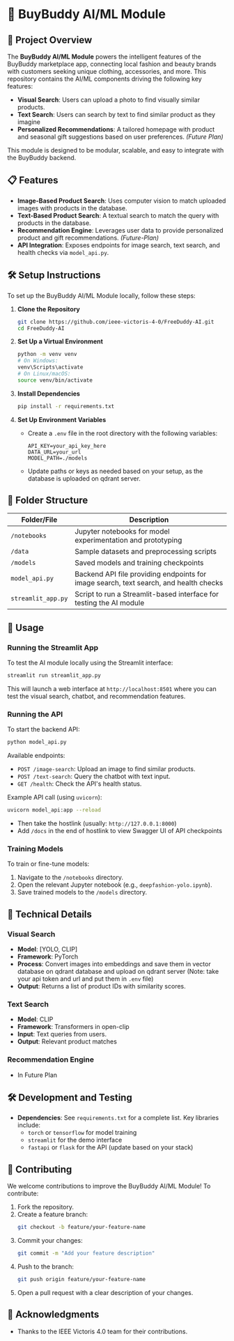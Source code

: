 # 🤖 BuyBuddy AI/ML Module

## 🚀 Project Overview
The **BuyBuddy AI/ML Module** powers the intelligent features of the BuyBuddy marketplace app, connecting local fashion and beauty brands with customers seeking unique clothing, accessories, and more. This repository contains the AI/ML components driving the following key features:
- **Visual Search**: Users can upload a photo to find visually similar products.
- **Text Search**: Users can search by text to find similar product as they imagine
- **Personalized Recommendations**: A tailored homepage with product and seasonal gift suggestions based on user preferences. *(Future Plan)*

This module is designed to be modular, scalable, and easy to integrate with the BuyBuddy backend.

## 📋 Features
- **Image-Based Product Search**: Uses computer vision to match uploaded images with products in the database.
- **Text-Based Product Search**: A textual search to match the query with products in the database.
- **Recommendation Engine**: Leverages user data to provide personalized product and gift recommendations. *(Future-Plan)*
- **API Integration**: Exposes endpoints for image search, text search, and health checks via `model_api.py`.

## 🛠️ Setup Instructions

To set up the BuyBuddy AI/ML Module locally, follow these steps:

1. **Clone the Repository**
   ```bash
   git clone https://github.com/ieee-victoris-4-0/FreeDuddy-AI.git
   cd FreeDuddy-AI
   ```

2. **Set Up a Virtual Environment**
   ```bash
   python -m venv venv
   # On Windows:
   venv\Scripts\activate
   # On Linux/macOS:
   source venv/bin/activate
   ```

3. **Install Dependencies**
   ```bash
   pip install -r requirements.txt
   ```


4. **Set Up Environment Variables**
   - Create a `.env` file in the root directory with the following variables:
     ```plaintext
     API_KEY=your_api_key_here
     DATA_URL=your_url
     MODEL_PATH=./models
     ```
   - Update paths or keys as needed based on your setup, as the database is uploaded on qdrant server.

## 📁 Folder Structure

| Folder/File            | Description                                      |
|------------------------|--------------------------------------------------|
| `/notebooks`           | Jupyter notebooks for model experimentation and prototyping |
| `/data`                | Sample datasets and preprocessing scripts        |
| `/models`              | Saved models and training checkpoints            |
| `model_api.py`         | Backend API file providing endpoints for image search, text search, and health checks |
| `streamlit_app.py`     | Script to run a Streamlit-based interface for testing the AI module |

## 🚀 Usage

### Running the Streamlit App
To test the AI module locally using the Streamlit interface:
```bash
streamlit run streamlit_app.py
```
This will launch a web interface at `http://localhost:8501` where you can test the visual search, chatbot, and recommendation features.

### Running the API
To start the backend API:
```bash
python model_api.py
```
Available endpoints:
- `POST /image-search`: Upload an image to find similar products.
- `POST /text-search`: Query the chatbot with text input.
- `GET /health`: Check the API's health status.

Example API call (using `uvicorn`):
```bash
uvicorn model_api:app --reload
```
- Then take the hostlink (usually: `http://127.0.0.1:8000`)
- Add `/docs` in the end of hostlink to view Swagger UI of API checkpoints
### Training Models
To train or fine-tune models:
1. Navigate to the `/notebooks` directory.
2. Open the relevant Jupyter notebook (e.g., `deepfashion-yolo.ipynb`).
3. Save trained models to the `/models` directory.

## 🧠 Technical Details

### Visual Search
- **Model**: [YOLO, CLIP]
- **Framework**: PyTorch
- **Process**: Convert images into embeddings and save them in vector database on qdrant database and upload on qdrant server (Note: take your api token and url and put them in `.env` file)
- **Output**: Returns a list of product IDs with similarity scores.

### Text Search
- **Model**: CLIP
- **Framework**: Transformers in open-clip
- **Input**: Text queries from users.
- **Output**: Relevant product matches

### Recommendation Engine
- In Future Plan

## 🛠️ Development and Testing

- **Dependencies**: See `requirements.txt` for a complete list. Key libraries include:
  - `torch` or `tensorflow` for model training
  - `streamlit` for the demo interface
  - `fastapi` or `flask` for the API (update based on your stack)


## 🤝 Contributing

We welcome contributions to improve the BuyBuddy AI/ML Module! To contribute:
1. Fork the repository.
2. Create a feature branch:
   ```bash
   git checkout -b feature/your-feature-name
   ```
3. Commit your changes:
   ```bash
   git commit -m "Add your feature description"
   ```
4. Push to the branch:
   ```bash
   git push origin feature/your-feature-name
   ```
5. Open a pull request with a clear description of your changes.



## 🙏 Acknowledgments
- Thanks to the IEEE Victoris 4.0 team for their contributions.

